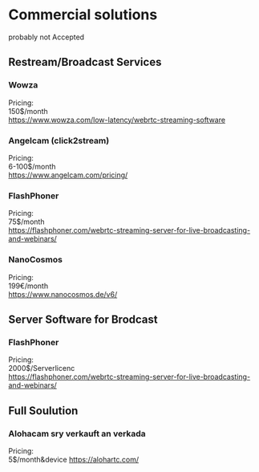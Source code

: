 # Commercial solutions
probably not Accepted


## Restream/Broadcast Services
### Wowza
Pricing:\
150$/month\
https://www.wowza.com/low-latency/webrtc-streaming-software

### Angelcam (click2stream)
Pricing:\
6-100$/month\
https://www.angelcam.com/pricing/

### FlashPhoner
Pricing:\
75$/month\
https://flashphoner.com/webrtc-streaming-server-for-live-broadcasting-and-webinars/

### NanoCosmos
Pricing:\
199€/month\
https://www.nanocosmos.de/v6/

## Server Software for Brodcast
### FlashPhoner
Pricing:\
2000$/Serverlicenc\
https://flashphoner.com/webrtc-streaming-server-for-live-broadcasting-and-webinars/



## Full Soulution

### Alohacam sry verkauft an verkada
Pricing:\
5$/month&device
https://alohartc.com/
